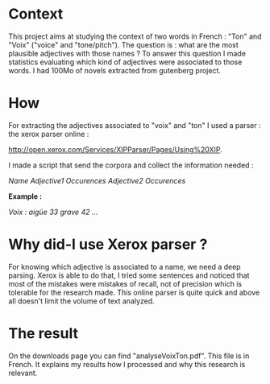 # Context #
This project aims at studying the context of two words in French : "Ton" and "Voix" ("voice" and "tone/pitch"). The question is : what are the most plausible adjectives with those names ? To answer this question I made statistics evaluating which kind of adjectives were associated to those words. I had 100Mo of novels extracted from gutenberg project.

# How #

For extracting the adjectives associated to "voix" and "ton" I used a parser : the xerox parser online :

http://open.xerox.com/Services/XIPParser/Pages/Using%20XIP.

I made a script that send the corpora and collect the information needed :


_Name Adjective1 Occurences Adjective2 Occurences_

**Example :**

_Voix : aigüe 33 grave 42 ..._

# Why did-I use Xerox parser ? #

For knowing which adjective is associated to a name, we need a deep parsing. Xerox is able to do that, I tried some sentences and noticed that most of the mistakes were mistakes of recall, not of precision which is tolerable for the research made. This online parser is quite quick and above all doesn't limit the volume of text analyzed.

# The result #

On the downloads page you can find "analyseVoixTon.pdf". This file is in  French. It explains my results how I processed and why this research is relevant.